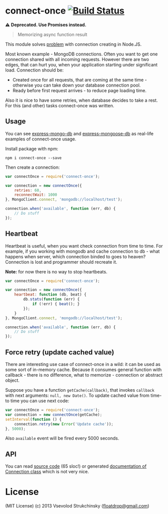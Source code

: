# connect-once [![Build Status][travis-image]][travis-url]

:warning: __Deprecated. Use Promises instead.__

> Memorizing async function result

This module solves [problem](http://stackoverflow.com/questions/6275643/node-js-design-pattern-for-creating-db-connection-once/25209316#25209316) with connection creating in Node.JS.

Most known example - MongoDB connections. Often you want to get one connection shared with all incoming requests. However there are two edges, that can hurt you, when your application starting under significant load. Connection should be:

 * Created once for all requests, that are coming at the same time - otherwise you can take down your database connection pool.
 * Ready before first request arrives - to reduce page loading time.

Also it is nice to have some retries, when database decides to take a rest. For this (and other) tasks connect-once was written. 

## Usage

You can see [express-mongo-db](https://github.com/floatdrop/express-mongo-db) and [express-mongoose-db](https://github.com/floatdrop/express-mongoose-db) as real-life examples of connect-once usage.

Install package with npm:

`npm i connect-once --save`

Then create a connection:

```js
var connectOnce = require('connect-once');

var connection = new connectOnce({ 
    retries: 60, 
    reconnectWait: 1000
}, MongoClient.connect, 'mongodb://localhost/test');

connection.when('available', function (err, db) {
    // Do stuff
});
```

## Heartbeat

Heartbeat is useful, when you want check connection from time to time. For example, if you working with mongodb and cache connection to db - what happens when server, which connection binded to goes to heaven? Connection is lost and programmer should recreate it.

__Note:__ for now there is no way to stop heartbeats.

```js
var connectOnce = require('connect-once');

var connection = new connectOnce({ 
    heartbeat: function (db, beat) {
        db.stats(function (err) {
            if (!err) { beat(); }
        });
    }
}, MongoClient.connect, 'mongodb://localhost/test');

connection.when('available', function (err, db) {
    // Do stuff
});
```

## Force retry (update cached value)

There are interesting use case of connect-once in a wild: it can be used as some sort of in-memory cache. Because it consumes general function with callback - there is no difference, what to memorize - connection or abstract object.

Suppose you have a function `getCache(callback)`, that invokes `callback` with next arguments: `null, new Date()`. To update cached value from time-to time you can use next code:

```js
var connectOnce = require('connect-once');
var connection = new connectOnce(getCache);
setInterval(function () {
    connection.retry(new Error('Update cache'));
}, 5000);
```

Also `available` event will be fired every 5000 seconds.

## API

You can read [source code](https://github.com/floatdrop/connect-once/blob/master/index.js) (65 sloc!) or generated [documentation of Connection class](http://floatdrop.github.io/connect-once/Connection.html) which is not very nice. 

# License

(MIT License) (c) 2013 Vsevolod Strukchinsky (floatdrop@gmail.com)


[npm-url]: https://npmjs.org/package/connect-once
[npm-image]: https://badge.fury.io/js/connect-once.png

[travis-url]: http://travis-ci.org/floatdrop/connect-once
[travis-image]: https://travis-ci.org/floatdrop/connect-once.svg?branch=master&style=flat

[coveralls-url]: https://coveralls.io/r/floatdrop/connect-once
[coveralls-image]: https://coveralls.io/repos/floatdrop/connect-once/badge.png

[depstat-url]: https://david-dm.org/floatdrop/connect-once
[depstat-image]: https://david-dm.org/floatdrop/connect-once.png?theme=shields.io
